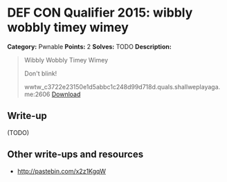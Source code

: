 # DEF CON Qualifier 2015: wibbly wobbly timey wimey

**Category:** Pwnable
**Points:** 2
**Solves:** TODO
**Description:**

> Wibbly Wobbly Timey Wimey
>
> Don't blink!
>
> wwtw_c3722e23150e1d5abbc1c248d99d718d.quals.shallweplayaga.me:2606 [Download](http://downloads.notmalware.ru/wwtw_c3722e23150e1d5abbc1c248d99d718d)


## Write-up

(TODO)

## Other write-ups and resources

* <http://pastebin.com/x2z1KgqW>

